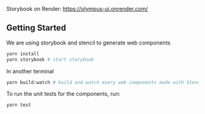 Storybook on Render: 
https://olympus-ui.onrender.com/

## Getting Started

We are using storybook and stencil to generate web components

```bash
yarn install
yarn storybook # start storybook
```

In another terminal

```bash
yarn build:watch # build and watch every web components made with Stencil
```

To run the unit tests for the components, run:

```bash
yarn test
```
